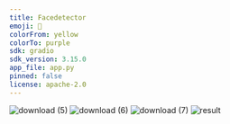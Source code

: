 ```yaml
---
title: Facedetector
emoji: 🏃
colorFrom: yellow
colorTo: purple
sdk: gradio
sdk_version: 3.15.0
app_file: app.py
pinned: false
license: apache-2.0
---
```

![download (5)](https://user-images.githubusercontent.com/81549690/210401204-6aff6f4b-07b9-420c-8661-f9eb58fec44f.png)
![download (6)](https://user-images.githubusercontent.com/81549690/210401724-cfb45344-1f71-4da4-960d-6a53899fb528.png)
![download (7)](https://user-images.githubusercontent.com/81549690/210401926-efc6426d-2e7b-4e15-b91f-1944697ba0fb.png)
![result](https://user-images.githubusercontent.com/81549690/210401011-30e3b8a3-2e45-4238-b069-771299815a0d.jpg)
